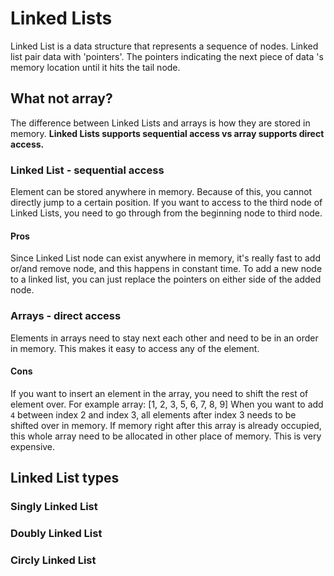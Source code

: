 # Linked Lists
Linked List is a data structure that represents a sequence of nodes. Linked list pair data with 'pointers'. The pointers indicating the next piece of data 's memory location until it hits the tail node.

##  What not array?
The difference between Linked Lists and arrays is how they are stored in memory.
__Linked Lists supports sequential access vs array supports direct access.__

### Linked List - sequential access
Element can be stored anywhere in memory. Because of this, you cannot directly jump to a certain position. If you want to access to the third node of Linked Lists, you need to go through from the beginning node to third node.

#### Pros
Since Linked List node can exist anywhere in memory, it's really fast to add or/and remove node, and this happens in constant time. To add a new node to a linked list, you can just replace the pointers on either side of the added node.


### Arrays - direct access
Elements in arrays need to stay next each other and need to be in an order in memory. This makes it easy to access any of the element.

#### Cons
If you want to insert an element in the array, you need to shift the rest of element over.
For example array: [1, 2, 3, 5, 6, 7, 8, 9]
When you want to add `4` between index 2 and index 3, all elements after index 3 needs to be shifted over in memory. If memory right after this array is already occupied, this whole array need to be allocated in other place of memory. This is very expensive.


## Linked List types
### Singly Linked List

### Doubly Linked List

### Circly Linked List